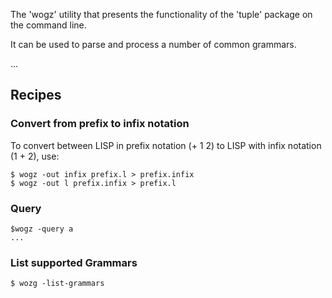 The 'wogz' utility that presents the functionality of the 'tuple' package on the command line.

It can be used to parse and process a number of common grammars.


...

## Recipes

###  Convert from prefix to infix notation

To convert between LISP in prefix notation (+ 1 2) to LISP with infix notation (1 + 2), use:

```
$ wogz -out infix prefix.l > prefix.infix
$ wogz -out l prefix.infix > prefix.l
```

### Query

```
$wogz -query a
...
```

### List supported Grammars

```
$ wozg -list-grammars
```
